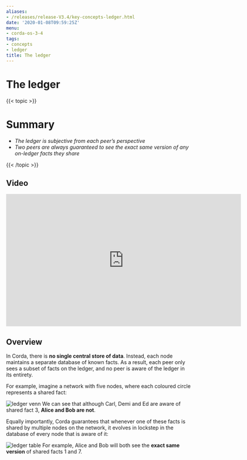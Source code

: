 ```yaml
---
aliases:
- /releases/release-V3.4/key-concepts-ledger.html
date: '2020-01-08T09:59:25Z'
menu:
- corda-os-3-4
tags:
- concepts
- ledger
title: The ledger
---
```



# The ledger


{{< topic >}}

# Summary


* *The ledger is subjective from each peer’s perspective*
* *Two peers are always guaranteed to see the exact same version of any on-ledger facts they share*


{{< /topic >}}

## Video

<iframe src="https://player.vimeo.com/video/213812040" width="640" height="360" frameborder="0" webkitallowfullscreen="true" mozallowfullscreen="true" allowfullscreen="true"></iframe>


<p></p>


## Overview

In Corda, there is **no single central store of data**. Instead, each node maintains a separate database of known
facts. As a result, each peer only sees a subset of facts on the ledger, and no peer is aware of the ledger in its
entirety.

For example, imagine a network with five nodes, where each coloured circle represents a shared fact:

![ledger venn](/en/images/ledger-venn.png "ledger venn")
We can see that although Carl, Demi and Ed are aware of shared fact 3, **Alice and Bob are not**.

Equally importantly, Corda guarantees that whenever one of these facts is shared by multiple nodes on the network, it evolves
in lockstep in the database of every node that is aware of it:

![ledger table](/en/images/ledger-table.png "ledger table")
For example, Alice and Bob will both see the **exact same version** of shared facts 1 and 7.


